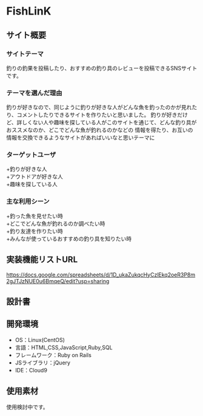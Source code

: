 # FishLinK

## サイト概要
### サイトテーマ
釣りの釣果を投稿したり、おすすめの釣り具のレビューを投稿できるSNSサイトです。

### テーマを選んだ理由
釣りが好きなので、同じように釣りが好きな人がどんな魚を釣ったのかが見れたり、コメントしたりできるサイトを作りたいと思いました。
釣りが好きだけど、詳しくない人や趣味を探している人がこのサイトを通じて、どんな釣り具がおススメなのか、どこでどんな魚が釣れるのかなどの
情報を得たり、お互いの情報を交換できるようなサイトがあればいいなと思いテーマに

### ターゲットユーザ
+釣りが好きな人  
+アウトドアが好きな人  
+趣味を探している人


### 主な利用シーン
+釣った魚を見せたい時  
+どこでどんな魚が釣れるのか調べたい時  
+釣り友達を作りたい時  
+みんなが使っているおすすめの釣り具を知りたい時

## 実装機能リストURL
https://docs.google.com/spreadsheets/d/1D_ukaZukqcHyCzlEkq2oeR3P8m2gJTJzNUE0u6BmqeQ/edit?usp=sharing

## 設計書


## 開発環境
- OS：Linux(CentOS)
- 言語：HTML,CSS,JavaScript,Ruby,SQL
- フレームワーク：Ruby on Rails
- JSライブラリ：jQuery
- IDE：Cloud9

## 使用素材
使用検討中です。
